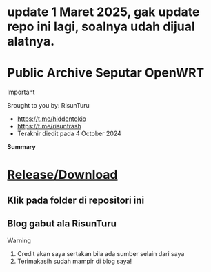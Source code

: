 #  update 1 Maret 2025, gak update repo ini lagi, soalnya udah dijual alatnya.

# Public Archive Seputar OpenWRT
> [!IMPORTANT]
> Brought to you by: RisunTuru
> - https://t.me/hiddentokio
> - https://t.me/risuntrash
> - Terakhir diedit pada 4 October 2024


**Summary**
# [Release/Download ](https://github.com/risunCode/Risun-OWRT-Archive/releases)
## Klik pada folder di repositori ini

## Blog gabut ala RisunTuru
> [!WARNING]
> 1. Credit akan saya sertakan bila ada sumber selain dari saya
> 2. Terimakasih sudah mampir di blog saya!
